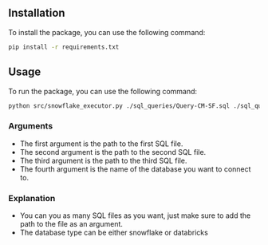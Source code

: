 ## Installation 

To install the package, you can use the following command:

```bash
pip install -r requirements.txt
```

## Usage

To run the package, you can use the following command:

```bash
python src/snowflake_executor.py ./sql_queries/Query-CM-SF.sql ./sql_queries/Query-SF-Array.sql ./sql_queries/Query-10-PL-SQL.sql snowflake
```

### Arguments
- The first argument is the path to the first SQL file.
- The second argument is the path to the second SQL file.
- The third argument is the path to the third SQL file.
- The fourth argument is the name of the database you want to connect to.

### Explanation
* You can you as many SQL files as you want, just make sure to add the path to the file as an argument.
* The database type can be either snowflake or databricks

